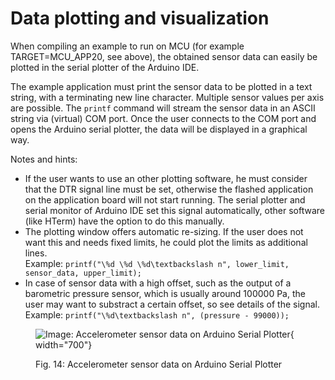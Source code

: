 # Data plotting and visualization

When compiling an example to run on MCU (for example TARGET=MCU_APP20, see above), the obtained sensor data can easily be plotted in the serial plotter of the Arduino IDE.

The example application must print the sensor data to be plotted in a text string, with a terminating new line character.
Multiple sensor values per axis are possible.
The `printf` command will stream the sensor data in an ASCII string via (virtual) COM port.
Once the user connects to the COM port and opens the Arduino serial plotter, the data will be displayed in a graphical way.

Notes and hints:

- If the user wants to use an other plotting software, he must consider that the DTR signal line must be set, otherwise the flashed application on the application board will not start running. The serial plotter and serial monitor of Arduino IDE set this signal automatically, other software (like HTerm) have the option to do this manually.
- The plotting window offers automatic re-sizing. If the user does not want this and needs fixed limits, he could plot the limits as additional lines.  
Example: `printf("\%d \%d \%d\textbackslash n", lower_limit, sensor_data, upper_limit);`
- In case of sensor data with a high offset, such as the output of a barometric pressure sensor, which is usually around 100000 Pa, the user may want to substract a certain offset, so see details of the signal.  
Example: `printf("\%d\textbackslash n", (pressure - 99000));`

<figure markdown>

  ![Image: Accelerometer sensor data on Arduino Serial Plotter](arduino_serial_plotter.png){ width="700"}
  <figcaption>Fig. 14: Accelerometer sensor data on Arduino Serial Plotter</figcaption>
</figure>
